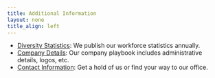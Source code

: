 ```yaml
---
title: Additional Information
layout: none
title_align: left
---
```


<!-- TODO: make content into cards or otherwise more interest -->

* [Diversity Statistics](/content/story/diversity): We publish our workforce statistics annually.
* [Company Details](https://github.com/pluribusdigital/playbook/blob/main/branding/assets.md): Our company playbook includes administrative details, logos, etc.
* [Contact Information](/contact): Get a hold of us or find your way to our office.
